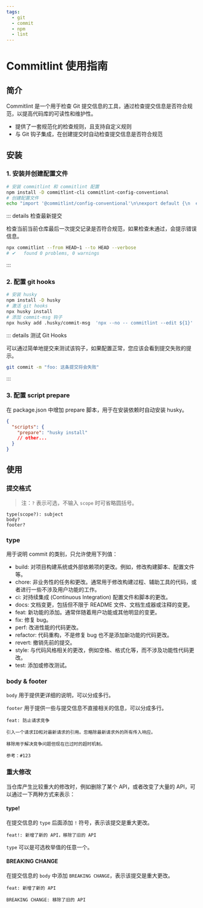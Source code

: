 ```yaml
---
tags:
  - git
  - commit
  - npm
  - lint
---
```


# Commitlint 使用指南

## 简介

Commitlint 是一个用于检查 Git 提交信息的工具，通过检查提交信息是否符合规范，以提高代码库的可读性和维护性。

- 提供了一套规范化的检查规则，且支持自定义规则
- 与 Git 钩子集成，在创建提交时自动检查提交信息是否符合规范

## 安装

### 1. 安装并创建配置文件

```bash
# 安装 commitlint 和 commitlint 配置
npm install -D commitlint-cli commitlint-config-conventional
# 创建配置文件
echo "import '@commitlint/config-conventional'\n\nexport default {\n  extends: ['@commitlint/config-conventional'],\n}" > commitlint.config.js
```

::: details 检查最新提交

检查当前当前仓库最后一次提交记录是否符合规范，如果检查未通过，会提示错误信息。

```bash
npx commitlint --from HEAD~1 --to HEAD --verbose
# ✔   found 0 problems, 0 warnings
```
:::

### 2. 配置 git hooks

```bash
# 安装 husky
npm install -D husky
# 激活 git hooks
npx husky install
# 添加 commit-msg 钩子
npx husky add .husky/commit-msg  'npx --no -- commitlint --edit ${1}'
```

::: details 测试 Git Hooks

可以通过简单地提交来测试该钩子，如果配置正常，您应该会看到提交失败的提示。

```bash
git commit -m "foo: 这条提交将会失败"
```
:::

### 3. 配置 script prepare 

在 package.json 中增加 prepare 脚本，用于在安装依赖时自动安装 husky。

```json
{
  "scripts": {
    "prepare": "husky install"
    // other...
  }
}
```

## 使用

### 提交格式

> 注：`?` 表示可选，不输入 `scope` 时可省略圆括号。

```
type(scope?): subject
body?
footer?
```

### type

用于说明 commit 的类别，只允许使用下列值：

- build: 对项目构建系统或外部依赖项的更改。例如，修改构建脚本、配置文件等。
- chore: 非业务性的任务和更改。通常用于修改构建过程、辅助工具的代码，或者进行一些不涉及用户功能的工作。
- ci: 对持续集成 (Continuous Integration) 配置文件和脚本的更改。
- docs: 文档变更，包括但不限于 README 文件、文档生成器或注释的变更。
- feat: 新功能的添加。通常伴随着用户功能或其他明显的变更。
- fix: 修复 bug。
- perf: 改进性能的代码更改。
- refactor: 代码重构，不是修复 bug 也不是添加新功能的代码更改。
- revert: 撤销先前的提交。
- style: 与代码风格相关的更改，例如空格、格式化等，而不涉及功能性代码更改。
- test: 添加或修改测试。

### body & footer

`body` 用于提供更详细的说明，可以分成多行。

`footer` 用于提供一些与提交信息不直接相关的信息，可以分成多行。

```
feat: 防止请求竞争

引入一个请求ID和对最新请求的引用。忽略除最新请求外的所有传入响应。

移除用于解决竞争问题但现在已过时的超时机制。

参考：#123
```

### 重大修改

当仓库产生比较重大的修改时，例如删除了某个 API，或者改变了大量的 API，可以通过一下两种方式来表示：

#### type!

在提交信息的 `type` 后面添加 `!` 符号，表示该提交是重大更改。

```
feat!: 新增了新的 API，移除了旧的 API
```

`type` 可以是可选枚举值的任意一个。

#### BREAKING CHANGE

在提交信息的 `body` 中添加 `BREAKING CHANGE`，表示该提交是重大更改。

```
feat: 新增了新的 API

BREAKING CHANGE: 移除了旧的 API
```
